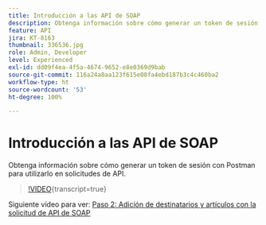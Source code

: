 ```yaml
---
title: Introducción a las API de SOAP
description: Obtenga información sobre cómo generar un token de sesión con postman para utilizarlo en solicitudes de API
feature: API
jira: KT-8163
thumbnail: 336536.jpg
role: Admin, Developer
level: Experienced
exl-id: dd09f4ea-4f5a-4674-9652-e8e0369d9bab
source-git-commit: 116a24a8aa123f615e08fa4ebd187b3c4c460ba2
workflow-type: ht
source-wordcount: '53'
ht-degree: 100%

---
```


# Introducción a las API de SOAP

Obtenga información sobre cómo generar un token de sesión con Postman para utilizarlo en solicitudes de API.

>[!VIDEO](https://video.tv.adobe.com/v/336536?quality=12&learn=on){transcript=true}

Siguiente vídeo para ver: [Paso 2: Adición de destinatarios y artículos con la solicitud de API de SOAP](/help/tutorial-use-soap-apis/add-recipients-and-articles-using-soap-api-requests.md)
